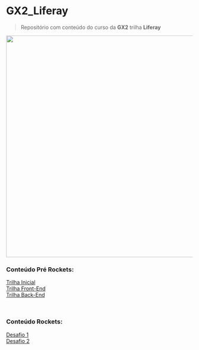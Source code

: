 # GX2_Liferay

>Repositório com conteúdo do curso da __GX2__ trilha **Liferay**

<img src="/Conteudo/1 - Trilha Inicial/Arquivos/img/00.png" alt="" width="600">

<br>

### Conteúdo Pré Rockets:

[Trilha Inicial](/Conteudo/1%20-%20Trilha%20Inicial/1%20Inicio.md) <br>
[Trilha Front-End](/Conteudo/2%20-%20Trilha%20Front/1%20Front.md) <br>
[Trilha Back-End](/Conteudo/3%20-%20Trilha%20Back/3%20Back.md)

<br>

### Conteúdo Rockets:

[Desafio 1](/Conteúdo_Rockets/Desafio%2001/Desafio1.md) <br>
[Desafio 2](/Conteúdo_Rockets/Desafio%2002/Desafio2.md) <br>

